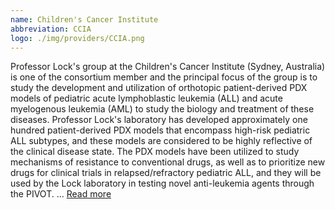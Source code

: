 ```yaml
---
name: Children's Cancer Institute
abbreviation: CCIA
logo: ./img/providers/CCIA.png
---
```


Professor Lock's group at the Children's Cancer Institute (Sydney, Australia) is one of the consortium member and the principal focus of the group is to study the development and utilization of orthotopic patient-derived PDX models of pediatric acute lymphoblastic leukemia (ALL) and acute myelogenous leukemia (AML) to study the biology and treatment of these diseases. Professor Lock's laboratory has developed approximately one hundred patient-derived PDX models that encompass high-risk pediatric ALL subtypes, and these models are considered to be highly reflective of the clinical disease state. The PDX models have been utilized to study mechanisms of resistance to conventional drugs, as well as to prioritize new drugs for clinical trials in relapsed/refractory pediatric ALL, and they will be used by the Lock laboratory in testing novel anti-leukemia agents through the PIVOT. ... [Read more](https://www.ccia.org.au/blood-cancers/leukaemia-biology)
